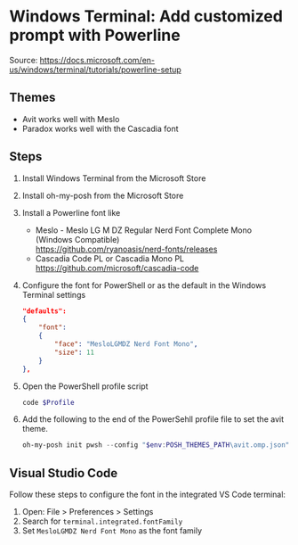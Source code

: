 # Windows Terminal: Add customized prompt with Powerline

Source: https://docs.microsoft.com/en-us/windows/terminal/tutorials/powerline-setup

## Themes
- Avit works well with Meslo
- Paradox works well with the Cascadia font


## Steps

1. Install Windows Terminal from the Microsoft Store
1. Install oh-my-posh from the Microsoft Store

1. Install a Powerline font like
    - Meslo - Meslo LG M DZ Regular Nerd Font Complete Mono (Windows Compatible)  
      https://github.com/ryanoasis/nerd-fonts/releases
    - Cascadia Code PL or Cascadia Mono PL  
      https://github.com/microsoft/cascadia-code
1. Configure the font for PowerShell or as the default in the Windows Terminal settings
    ```json
    "defaults": 
    {
        "font": 
        {
            "face": "MesloLGMDZ Nerd Font Mono",
            "size": 11
        }
    },
    ```

1. Open the PowerShell profile script
   ```powershell
   code $Profile
   ```
1. Add the following to the end of the PowerSehll profile file to set the avit theme.
   ```powershell
   oh-my-posh init pwsh --config "$env:POSH_THEMES_PATH\avit.omp.json" | Invoke-Expression
   ```

## Visual Studio Code

Follow these steps to configure the font in the integrated VS Code terminal:

1. Open: File > Preferences > Settings
1. Search for `terminal.integrated.fontFamily`
1. Set `MesloLGMDZ Nerd Font Mono` as the font family